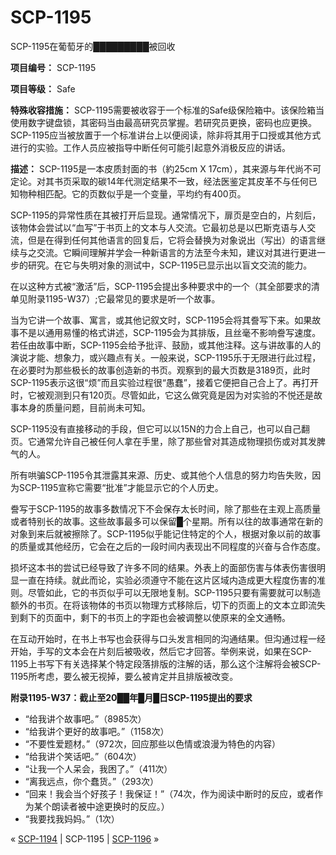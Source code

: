 # SCP-1195
                        




SCP-1195在葡萄牙的█████████被回收



**项目编号：** SCP-1195

**项目等级：** Safe

**特殊收容措施：** SCP-1195需要被收容于一个标准的Safe级保险箱中。该保险箱当使用数字键盘锁，其密码当由最高研究员掌握。若研究员更换，密码也应更换。
SCP-1195应当被放置于一个标准讲台上以便阅读，除非将其用于口授或其他方式进行的实验。工作人员应被指导中断任何可能引起意外消极反应的讲话。

**描述：** SCP-1195是一本皮质封面的书（約25cm X 17cm），其来源与年代尚不可定论。对其书页采取的碳14年代测定结果不一致，经法医鉴定其皮革不与任何已知物种相匹配。它的页数似乎是一个变量，平均约有400页。

SCP-1195的异常性质在其被打开后显现。通常情况下，扉页是空白的，片刻后，该物体会尝试以“血写”于书页上的文本与人交流。它最初总是以巴斯克语与人交流，但是在得到任何其他语言的回复后，它将会替换为对象说出（写出）的语言继续与之交流。它瞬间理解并学会一种新语言的方法至今未知，建议对其进行更进一步的研究。在它与失明对象的测试中，SCP-1195已显示出以盲文交流的能力。

在以这种方式被“激活”后，SCP-1195会提出多种要求中的一个（其全部要求的清单见附录1195-W37）;它最常见的要求是听一个故事。

当为它讲一个故事、寓言，或其他记叙文时，SCP-1195会将其誊写下来。如果故事不是以通用易懂的格式讲述，SCP-1195会为其排版，且丝毫不影响誊写速度。若任由故事中断，SCP-1195会给予批评、鼓励，或其他注释。这与讲故事的人的演说才能、想象力，或兴趣点有关。一般来说，SCP-1195乐于无限进行此过程，在必要时为那些极长的故事创造新的书页。观察到的最大页数是3189页，此时SCP-1195表示这很“烦”而且实验过程很“愚蠢”，接着它便把自己合上了。再打开时，它被观测到只有120页。尽管如此，它这么做究竟是因为对实验的不悦还是故事本身的质量问题，目前尚未可知。

SCP-1195没有直接移动的手段，但它可以以15N的力合上自己，也可以自己翻页。它通常允许自己被任何人拿在手里，除了那些曾对其造成物理损伤或对其发脾气的人。

所有哄骗SCP-1195令其泄露其来源、历史、或其他个人信息的努力均告失败，因为SCP-1195宣称它需要“批准”才能显示它的个人历史。

誊写于SCP-1195的故事多数情况下不会保存太长时间，除了那些在主观上高质量或者特别长的故事。这些故事最多可以保留█个星期。所有以往的故事通常在新的对象到来后就被擦除了。SCP-1195似乎能记住特定的个人，根据对象以前的故事的质量或其他经历，它会在之后的一段时间内表现出不同程度的兴奋与合作态度。

损坏这本书的尝试已经导致了许多不同的结果。外表上的面部伤害与体表伤害很明显一直在持续。就此而论，实验必须遵守不能在这片区域内造成更大程度伤害的准则。尽管如此，它的书页似乎可以无限地复制。SCP-1195只要有需要就可以制造额外的书页。在将该物体的书页以物理方式移除后，切下的页面上的文本立即流失到剩下的页面中，剩下的书页上的字距也会被调整以使原来的全文通畅。

在互动开始时，在书上书写也会获得与口头发言相同的沟通结果。但沟通过程一经开始，手写的文本会在片刻后被吸收，然后它才回答。举例来说，如果在SCP-1195上书写下有关选择某个特定段落排版的注解的话，那么这个注解将会被SCP-1195所考虑，要么被无视掉，要么被肯定并且排版被改变。

**附录1195-W37：截止至20██年█月█日SCP-1195提出的要求** 

- “给我讲个故事吧。”（8985次）
- “给我讲个更好的故事吧。”（1158次）
- “不要性爱题材。”（972次，回应那些以色情或浪漫为特色的内容）
- “给我讲个笑话吧。”（604次）
- “让我一个人呆会，我困了。”（411次）
- “离我远点，你个蠢货。”（293次）
- “回来！我会当个好孩子！我保证！”（74次，作为阅读中断时的反应，或者作为某个朗读者被中途更换时的反应。）
- “我要找我妈妈。”（1次）



« [SCP-1194](/scp-1194) | SCP-1195 | [SCP-1196](/scp-1196) »





                    